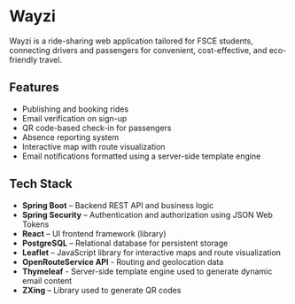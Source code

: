 # Wayzi

Wayzi is a ride-sharing web application tailored for FSCE students, connecting drivers and passengers for convenient, cost-effective, and eco-friendly travel.

## Features  

- Publishing and booking rides
- Email verification on sign-up
- QR code-based check-in for passengers
- Absence reporting system
- Interactive map with route visualization
- Email notifications formatted using a server-side template engine


## Tech Stack

- **Spring Boot** – Backend REST API and business logic
- **Spring Security** – Authentication and authorization using JSON Web Tokens 
- **React** – UI frontend framework (library)
- **PostgreSQL** – Relational database for persistent storage
- **Leaflet** – JavaScript library for interactive maps and route visualization
- **OpenRouteService API** - Routing and geolocation data
- **Thymeleaf** - Server-side template engine used to generate dynamic email content
- **ZXing** – Library used to generate QR codes
